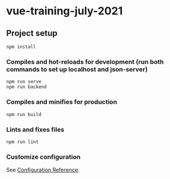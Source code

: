 # vue-training-july-2021

## Project setup
```
npm install
```

### Compiles and hot-reloads for development (run both commands to set up localhost and json-server)
```
npm run serve
npm run backend
```

### Compiles and minifies for production
```
npm run build
```

### Lints and fixes files
```
npm run lint
```

### Customize configuration
See [Configuration Reference](https://cli.vuejs.org/config/).
